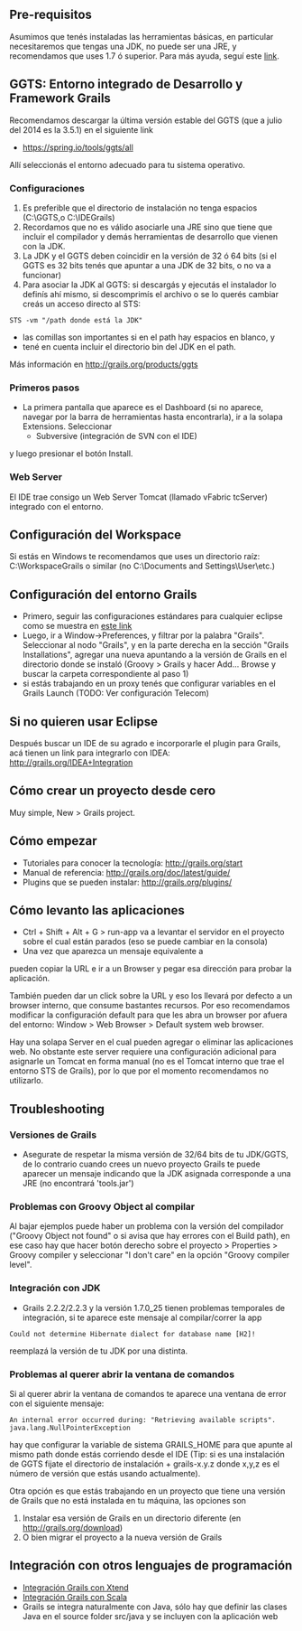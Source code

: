 Pre-requisitos
--------------

Asumimos que tenés instaladas las herramientas básicas, en particular necesitaremos que tengas una JDK, no puede ser una JRE, y recomendamos que uses 1.7 ó superior. Para más ayuda, seguí este [link](preparacion-de-un-entorno-de-desarrollo-java.md).

GGTS: Entorno integrado de Desarrollo y Framework Grails
--------------------------------------------------------

Recomendamos descargar la última versión estable del GGTS (que a julio del 2014 es la 3.5.1) en el siguiente link

-   <https://spring.io/tools/ggts/all>

Allí seleccionás el entorno adecuado para tu sistema operativo.

### Configuraciones

1.  Es preferible que el directorio de instalación no tenga espacios (C:\\GGTS,o C:\\IDEGrails)
2.  Recordamos que no es válido asociarle una JRE sino que tiene que incluir el compilador y demás herramientas de desarrollo que vienen con la JDK.
3.  La JDK y el GGTS deben coincidir en la versión de 32 ó 64 bits (si el GGTS es 32 bits tenés que apuntar a una JDK de 32 bits, o no va a funcionar)
4.  Para asociar la JDK al GGTS: si descargás y ejecutás el instalador lo definís ahí mismo, si descomprimís el archivo o se lo querés cambiar creás un acceso directo al STS:

`STS -vm "/path donde está la JDK"`

-   las comillas son importantes si en el path hay espacios en blanco, y
-   tené en cuenta incluir el directorio bin del JDK en el path.

Más información en <http://grails.org/products/ggts>

### Primeros pasos

-   La primera pantalla que aparece es el Dashboard (si no aparece, navegar por la barra de herramientas hasta encontrarla), ir a la solapa Extensions. Seleccionar
    -   Subversive (integración de SVN con el IDE)

y luego presionar el botón Install.

### Web Server

El IDE trae consigo un Web Server Tomcat (llamado vFabric tcServer) integrado con el entorno.

Configuración del Workspace
---------------------------

Si estás en Windows te recomendamos que uses un directorio raíz: C:\\WorkspaceGrails o similar (no C:\\Documents and Settings\\User\\etc.)

Configuración del entorno Grails
--------------------------------

-   Primero, seguir las configuraciones estándares para cualquier eclipse como se muestra en [este link](preparacion-de-un-entorno-de-desarrollo-java-configuraciones-adicionales.md)
-   Luego, ir a Window-&gt;Preferences, y filtrar por la palabra "Grails". Seleccionar al nodo "Grails", y en la parte derecha en la sección "Grails Installations", agregar una nueva apuntando a la versión de Grails en el directorio donde se instaló (Groovy &gt; Grails y hacer Add... Browse y buscar la carpeta correspondiente al paso 1)
-   si estás trabajando en un proxy tenés que configurar variables en el Grails Launch (TODO: Ver configuración Telecom)

Si no quieren usar Eclipse
--------------------------

Después buscar un IDE de su agrado e incorporarle el plugin para Grails, acá tienen un link para integrarlo con IDEA: <http://grails.org/IDEA+Integration>

Cómo crear un proyecto desde cero
---------------------------------

Muy simple, New &gt; Grails project.

Cómo empezar
------------

-   Tutoriales para conocer la tecnología: <http://grails.org/start>
-   Manual de referencia: <http://grails.org/doc/latest/guide/>
-   Plugins que se pueden instalar: <http://grails.org/plugins/>

Cómo levanto las aplicaciones
-----------------------------

-   Ctrl + Shift + Alt + G &gt; run-app va a levantar el servidor en el proyecto sobre el cual están parados (eso se puede cambiar en la consola)
-   Una vez que aparezca un mensaje equivalente a

pueden copiar la URL e ir a un Browser y pegar esa dirección para probar la aplicación.

También pueden dar un click sobre la URL y eso los llevará por defecto a un browser interno, que consume bastantes recursos. Por eso recomendamos modificar la configuración default para que les abra un browser por afuera del entorno: Window &gt; Web Browser &gt; Default system web browser.

Hay una solapa Server en el cual pueden agregar o eliminar las aplicaciones web. No obstante este server requiere una configuración adicional para asignarle un Tomcat en forma manual (no es el Tomcat interno que trae el entorno STS de Grails), por lo que por el momento recomendamos no utilizarlo.

Troubleshooting
---------------

### Versiones de Grails

-   Asegurate de respetar la misma versión de 32/64 bits de tu JDK/GGTS, de lo contrario cuando crees un nuevo proyecto Grails te puede aparecer un mensaje indicando que la JDK asignada corresponde a una JRE (no encontrará 'tools.jar')

### Problemas con Groovy Object al compilar

Al bajar ejemplos puede haber un problema con la versión del compilador ("Groovy Object not found" o si avisa que hay errores con el Build path), en ese caso hay que hacer botón derecho sobre el proyecto &gt; Properties &gt; Groovy compiler y seleccionar "I don't care" en la opción "Groovy compiler level".

### Integración con JDK

-   Grails 2.2.2/2.2.3 y la versión 1.7.0\_25 tienen problemas temporales de integración, si te aparece este mensaje al compilar/correr la app

`Could not determine Hibernate dialect for database name [H2]!`

reemplazá la versión de tu JDK por una distinta.

### Problemas al querer abrir la ventana de comandos

Si al querer abrir la ventana de comandos te aparece una ventana de error con el siguiente mensaje:

`An internal error occurred during: "Retrieving available scripts".`
`java.lang.NullPointerException`

hay que configurar la variable de sistema GRAILS\_HOME para que apunte al mismo path donde estás corriendo desde el IDE (Tip: si es una instalación de GGTS fijate el directorio de instalación + grails-x.y.z donde x,y,z es el número de versión que estás usando actualmente).

Otra opción es que estás trabajando en un proyecto que tiene una versión de Grails que no está instalada en tu máquina, las opciones son

1.  Instalar esa versión de Grails en un directorio diferente (en <http://grails.org/download>)
2.  O bien migrar el proyecto a la nueva versión de Grails

Integración con otros lenguajes de programación
-----------------------------------------------

-   [Integración Grails con Xtend](integracion-grails-con-xtend.md)
-   [Integración Grails con Scala](integracion-grails-con-scala.md)
-   Grails se integra naturalmente con Java, sólo hay que definir las clases Java en el source folder src/java y se incluyen con la aplicación web

